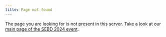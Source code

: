 ```yaml
---
title: Page not found
---
```


The page you are looking for is not present in this server. Take a look at our [main page of the SEBD 2024 event](/).
